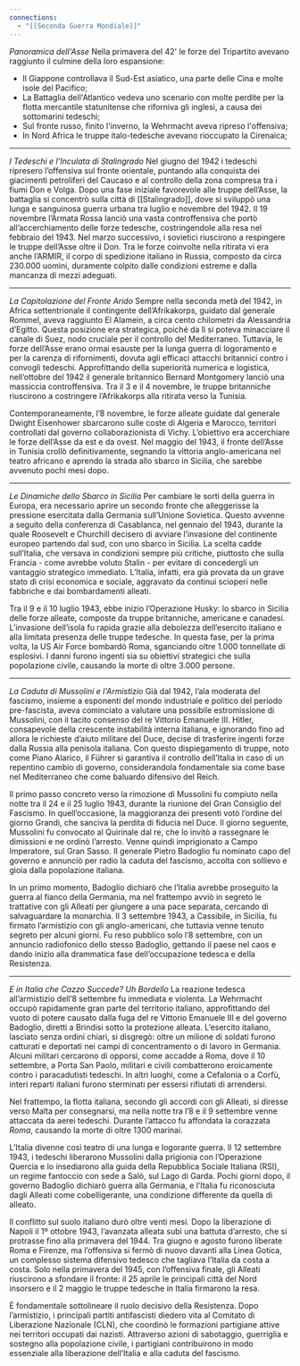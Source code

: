 ```yaml
---
connections:
  - "[[Seconda Guerra Mondiale]]"
---
```


*Panoramica dell'Asse*
Nella primavera del 42' le forze del Tripartito avevano raggiunto il culmine della loro espansione:
- Il Giappone controllava il Sud-Est asiatico, una parte delle Cina e molte isole del Pacifico;
- La Battaglia dell'Atlantico vedeva uno scenario con molte perdite per la flotta mercantile statunitense che riforniva gli inglesi, a causa dei sottomarini tedeschi;
- Sul fronte russo, finito l'inverno, la Wehrmacht aveva ripreso l'offensiva;
- In Nord Africa le truppe italo-tedesche avevano rioccupato la Cirenaica;

---

*I Tedeschi e l'Inculata di Stalingrado*
Nel giugno del 1942 i tedeschi ripresero l’offensiva sul fronte orientale, puntando alla conquista dei giacimenti petroliferi del Caucaso e al controllo della zona compresa tra i fiumi Don e Volga. Dopo una fase iniziale favorevole alle truppe dell’Asse, la battaglia si concentrò sulla città di [[Stalingrado]], dove si sviluppò una lunga e sanguinosa guerra urbana tra luglio e novembre del 1942. Il 19 novembre l’Armata Rossa lanciò una vasta controffensiva che portò all’accerchiamento delle forze tedesche, costringendole alla resa nel febbraio del 1943. Nel marzo successivo, i sovietici riuscirono a respingere le truppe dell’Asse oltre il Don. Tra le forze coinvolte nella ritirata vi era anche l’ARMIR, il corpo di spedizione italiano in Russia, composto da circa 230.000 uomini, duramente colpito dalle condizioni estreme e dalla mancanza di mezzi adeguati.

---

*La Capitolazione del Fronte Arido*
Sempre nella seconda metà del 1942, in Africa settentrionale il contingente dell’Afrikakorps, guidato dal generale Rommel, aveva raggiunto El Alamein, a circa cento chilometri da Alessandria d’Egitto. Questa posizione era strategica, poiché da lì si poteva minacciare il canale di Suez, nodo cruciale per il controllo del Mediterraneo. Tuttavia, le forze dell’Asse erano ormai esauste per la lunga guerra di logoramento e per la carenza di rifornimenti, dovuta agli efficaci attacchi britannici contro i convogli tedeschi. Approfittando della superiorità numerica e logistica, nell’ottobre del 1942 il generale britannico Bernard Montgomery lanciò una massiccia controffensiva. Tra il 3 e il 4 novembre, le truppe britanniche riuscirono a costringere l’Afrikakorps alla ritirata verso la Tunisia.

Contemporaneamente, l’8 novembre, le forze alleate guidate dal generale Dwight Eisenhower sbarcarono sulle coste di Algeria e Marocco, territori controllati dal governo collaborazionista di Vichy. L’obiettivo era accerchiare le forze dell’Asse da est e da ovest. Nel maggio del 1943, il fronte dell’Asse in Tunisia crollò definitivamente, segnando la vittoria anglo-americana nel teatro africano e aprendo la strada allo sbarco in Sicilia, che sarebbe avvenuto pochi mesi dopo.

---

*Le Dinamiche dello Sbarco in Sicilia*
Per cambiare le sorti della guerra in Europa, era necessario aprire un secondo fronte che alleggerisse la pressione esercitata dalla Germania sull’Unione Sovietica. Questo avvenne a seguito della conferenza di Casablanca, nel gennaio del 1943, durante la quale Roosevelt e Churchill decisero di avviare l’invasione del continente europeo partendo dal sud, con uno sbarco in Sicilia. La scelta cadde sull’Italia, che versava in condizioni sempre più critiche, piuttosto che sulla Francia - come avrebbe voluto Stalin - per evitare di concedergli un vantaggio strategico immediato. L’Italia, infatti, era già provata da un grave stato di crisi economica e sociale, aggravato da continui scioperi nelle fabbriche e dai bombardamenti alleati.

Tra il 9 e il 10 luglio 1943, ebbe inizio l’Operazione Husky: lo sbarco in Sicilia delle forze alleate, composte da truppe britanniche, americane e canadesi. L’invasione dell’isola fu rapida grazie alla debolezza dell’esercito italiano e alla limitata presenza delle truppe tedesche. In questa fase, per la prima volta, la US Air Force bombardò Roma, sganciando oltre 1.000 tonnellate di esplosivi. I danni furono ingenti sia su obiettivi strategici che sulla popolazione civile, causando la morte di oltre 3.000 persone.

---

*La Caduta di Mussolini e l'Armistizio*
Già dal 1942, l’ala moderata del fascismo, insieme a esponenti del mondo industriale e politico del periodo pre-fascista, aveva cominciato a valutare una possibile estromissione di Mussolini, con il tacito consenso del re Vittorio Emanuele III. Hitler, consapevole della crescente instabilità interna italiana, e ignorando fino ad allora le richieste d’aiuto militare del Duce, decise di trasferire ingenti forze dalla Russia alla penisola italiana. Con questo dispiegamento di truppe, noto come Piano Alarico, il Führer si garantiva il controllo dell’Italia in caso di un repentino cambio di governo, considerandola fondamentale sia come base nel Mediterraneo che come baluardo difensivo del Reich.

Il primo passo concreto verso la rimozione di Mussolini fu compiuto nella notte tra il 24 e il 25 luglio 1943, durante la riunione del Gran Consiglio del Fascismo. In quell’occasione, la maggioranza dei presenti votò l’ordine del giorno Grandi, che sanciva la perdita di fiducia nel Duce. Il giorno seguente, Mussolini fu convocato al Quirinale dal re, che lo invitò a rassegnare le dimissioni e ne ordinò l’arresto. Venne quindi imprigionato a Campo Imperatore, sul Gran Sasso. Il generale Pietro Badoglio fu nominato capo del governo e annunciò per radio la caduta del fascismo, accolta con sollievo e gioia dalla popolazione italiana.

In un primo momento, Badoglio dichiarò che l’Italia avrebbe proseguito la guerra al fianco della Germania, ma nel frattempo avviò in segreto le trattative con gli Alleati per giungere a una pace separata, cercando di salvaguardare la monarchia. Il 3 settembre 1943, a Cassibile, in Sicilia, fu firmato l’armistizio con gli anglo-americani, che tuttavia venne tenuto segreto per alcuni giorni. Fu reso pubblico solo l’8 settembre, con un annuncio radiofonico dello stesso Badoglio, gettando il paese nel caos e dando inizio alla drammatica fase dell’occupazione tedesca e della Resistenza.

---

*E in Italia che Cazzo Succede? Uh Bordello*
La reazione tedesca all’armistizio dell’8 settembre fu immediata e violenta. La Wehrmacht occupò rapidamente gran parte del territorio italiano, approfittando del vuoto di potere causato dalla fuga del re Vittorio Emanuele III e del governo Badoglio, diretti a Brindisi sotto la protezione alleata. L’esercito italiano, lasciato senza ordini chiari, si disgregò: oltre un milione di soldati furono catturati e deportati nei campi di concentramento o di lavoro in Germania. Alcuni militari cercarono di opporsi, come accadde a Roma, dove il 10 settembre, a Porta San Paolo, militari e civili combatterono eroicamente contro i paracadutisti tedeschi. In altri luoghi, come a Cefalonia o a Corfù, interi reparti italiani furono sterminati per essersi rifiutati di arrendersi.

Nel frattempo, la flotta italiana, secondo gli accordi con gli Alleati, si diresse verso Malta per consegnarsi, ma nella notte tra l’8 e il 9 settembre venne attaccata da aerei tedeschi. Durante l’attacco fu affondata la corazzata _Roma_, causando la morte di oltre 1300 marinai.

L’Italia divenne così teatro di una lunga e logorante guerra. Il 12 settembre 1943, i tedeschi liberarono Mussolini dalla prigionia con l’Operazione Quercia e lo insediarono alla guida della Repubblica Sociale Italiana (RSI), un regime fantoccio con sede a Salò, sul Lago di Garda. Pochi giorni dopo, il governo Badoglio dichiarò guerra alla Germania, e l’Italia fu riconosciuta dagli Alleati come cobelligerante, una condizione differente da quella di alleato.

Il conflitto sul suolo italiano durò oltre venti mesi. Dopo la liberazione di Napoli il 1º ottobre 1943, l’avanzata alleata subì una battuta d’arresto, che si protrasse fino alla primavera del 1944. Tra giugno e agosto furono liberate Roma e Firenze, ma l’offensiva si fermò di nuovo davanti alla Linea Gotica, un complesso sistema difensivo tedesco che tagliava l’Italia da costa a costa. Solo nella primavera del 1945, con l’offensiva finale, gli Alleati riuscirono a sfondare il fronte: il 25 aprile le principali città del Nord insorsero e il 2 maggio le truppe tedesche in Italia firmarono la resa.

È fondamentale sottolineare il ruolo decisivo della Resistenza. Dopo l’armistizio, i principali partiti antifascisti diedero vita al Comitato di Liberazione Nazionale (CLN), che coordinò le formazioni partigiane attive nei territori occupati dai nazisti. Attraverso azioni di sabotaggio, guerriglia e sostegno alla popolazione civile, i partigiani contribuirono in modo essenziale alla liberazione dell’Italia e alla caduta del fascismo.